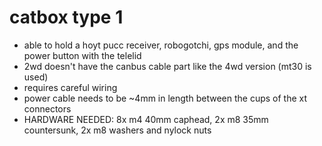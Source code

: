 # catbox type 1
   - able to hold a hoyt pucc receiver, robogotchi, gps module, and the power button with the telelid
   - 2wd doesn't have the canbus cable part like the 4wd version (mt30 is used)
   - requires careful wiring
   - power cable needs to be ~4mm in length between the cups of the xt connectors
   - HARDWARE NEEDED: 8x m4 40mm caphead, 2x m8 35mm countersunk, 2x m8 washers and nylock nuts
